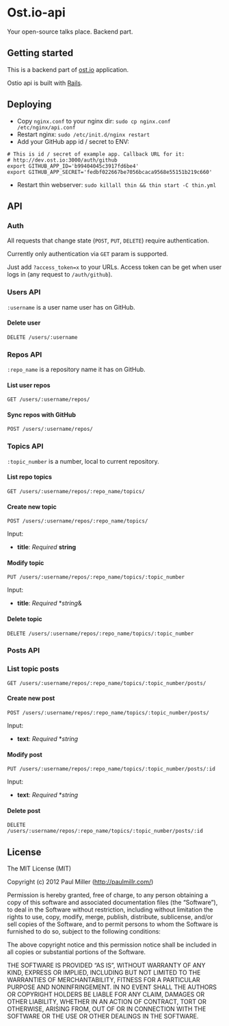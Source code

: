 # Ost.io-api
Your open-source talks place. Backend part.

## Getting started
This is a backend part of [ost.io](http://ost.io/) application.

Ostio api is built with [Rails](http://rubyonrails.org/).

## Deploying
* Copy `nginx.conf` to your nginx dir: `sudo cp nginx.conf /etc/nginx/api.conf`
* Restart nginx: `sudo /etc/init.d/nginx restart`
* Add your GitHub app id / secret to ENV:

```
# This is id / secret of example app. Callback URL for it:
# http://dev.ost.io:3000/auth/github
export GITHUB_APP_ID='b99404045c3917fd6be4'
export GITHUB_APP_SECRET='fedbf022667be7056bcaca9568e55151b219c660'
```

* Restart thin webserver: `sudo killall thin && thin start -C thin.yml`

## API

### Auth
All requests that change state (`POST`, `PUT`, `DELETE`) require authentication.

Currently only authentication via `GET` param is supported.

Just add `?access_token=x` to your URLs. Access token can be get when user
logs in (any request to `/auth/github`).

### Users API
`:username` is a user name user has on GitHub.

#### Delete user
`DELETE /users/:username`

### Repos API
`:repo_name` is a repository name it has on GitHub.

#### List user repos
`GET /users/:username/repos/`

#### Sync repos with GitHub
`POST /users/:username/repos/`

### Topics API
`:topic_number` is a number, local to current repository.

#### List repo topics
`GET /users/:username/repos/:repo_name/topics/`

#### Create new topic
`POST /users/:username/repos/:repo_name/topics/`

Input:

* **title**: *Required* **string**

#### Modify topic
`PUT /users/:username/repos/:repo_name/topics/:topic_number`

Input:

* **title**: *Required* **string*&

#### Delete topic
`DELETE /users/:username/repos/:repo_name/topics/:topic_number`

### Posts API
### List topic posts
`GET /users/:username/repos/:repo_name/topics/:topic_number/posts/`

#### Create new post
`POST /users/:username/repos/:repo_name/topics/:topic_number/posts/`

Input:

* **text**: *Required* **string*

#### Modify post
`PUT /users/:username/repos/:repo_name/topics/:topic_number/posts/:id`

Input:

* **text**: *Required* **string*

#### Delete post
`DELETE /users/:username/repos/:repo_name/topics/:topic_number/posts/:id`

## License
The MIT License (MIT)

Copyright (c) 2012 Paul Miller (http://paulmillr.com/)

Permission is hereby granted, free of charge, to any person obtaining a copy
of this software and associated documentation files (the “Software”), to deal
in the Software without restriction, including without limitation the rights
to use, copy, modify, merge, publish, distribute, sublicense, and/or sell
copies of the Software, and to permit persons to whom the Software is
furnished to do so, subject to the following conditions:

The above copyright notice and this permission notice shall be included in
all copies or substantial portions of the Software.

THE SOFTWARE IS PROVIDED “AS IS”, WITHOUT WARRANTY OF ANY KIND, EXPRESS OR
IMPLIED, INCLUDING BUT NOT LIMITED TO THE WARRANTIES OF MERCHANTABILITY,
FITNESS FOR A PARTICULAR PURPOSE AND NONINFRINGEMENT. IN NO EVENT SHALL THE
AUTHORS OR COPYRIGHT HOLDERS BE LIABLE FOR ANY CLAIM, DAMAGES OR OTHER
LIABILITY, WHETHER IN AN ACTION OF CONTRACT, TORT OR OTHERWISE, ARISING FROM,
OUT OF OR IN CONNECTION WITH THE SOFTWARE OR THE USE OR OTHER DEALINGS IN
THE SOFTWARE.
